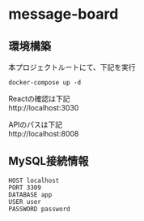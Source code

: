 # message-board

## 環境構築

本プロジェクトルートにて、下記を実行
```shell
docker-compose up -d
```

Reactの確認は下記 \
http://localhost:3030

APIのパスは下記 \
http://localhost:8008

## MySQL接続情報

```text
HOST localhost
PORT 3309
DATABASE app
USER user
PASSWORD password
```